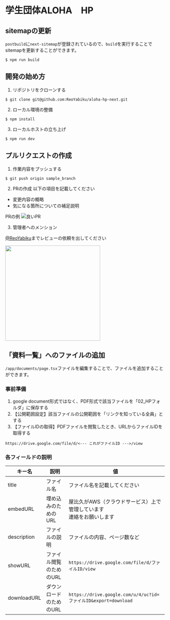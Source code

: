 # 学生団体ALOHA　HP

## sitemapの更新
`postbuild`に`next-sitemap`が登録されているので、`build`を実行することでsitemapを更新することができます。
```shell
$ npm run build
```

## 開発の始め方
1. リポジトリをクローンする
```shell
$ git clone git@github.com:ReoYabiku/aloha-hp-next.git
```

2. ローカル環境の整備
```shell
$ npm install
```

3. ローカルホストの立ち上げ
```shell
$ npm run dev
```

## プルリクエストの作成
1. 作業内容をプッシュする
```shell
$ git push origin sample_branch
```

2. PRの作成
以下の項目を記載してください
- 変更内容の概略
- 気になる箇所についての補足説明

PRの例
![良いPR](https://alohahp.s3.ap-northeast-1.amazonaws.com/readme/good_pull_request.png)

3. 管理者へのメンション

[@ReoYabiku](https://github.com/ReoYabiku/)までレビューの依頼を出してください

<image src="https://alohahp.s3.ap-northeast-1.amazonaws.com/readme/how_to_request_review.png" width="300">

## 「資料一覧」へのファイルの追加
`/app/documents/page.tsx`ファイルを編集することで、ファイルを追加することができます。

### 事前準備
1. google document形式ではなく、PDF形式で該当ファイルを「02_HPフォルダ」に保存する
1. 【公開範囲設定】該当ファイルの公開範囲を「リンクを知っている全員」とする
1. 【ファイルIDの取得】PDFファイルを閲覧したとき、URLからファイルIDを取得する
```
https://drive.google.com/file/d/<--- これがファイルID --->/view
```

### 各フィールドの説明
| キー名 | 説明 | 値 |
| --- | --- | --- |
| title | ファイル名 | ファイル名を記載してください |
| embedURL | 埋め込みのためのURL | 屋比久がAWS（クラウドサービス）上で管理しています<br>連絡をお願いします |
| description | ファイルの説明 | ファイルの内容、ページ数など |
| showURL | ファイル閲覧のためのURL | `https://drive.google.com/file/d/ファイルID/view` |
| downloadURL | ダウンロードのためのURL | `https://drive.google.com/u/4/uc?id=ファイルID&export=download` |